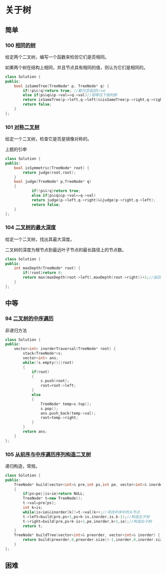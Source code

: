 # 关于树

## 简单

### 100 [相同的树](https://leetcode-cn.com/problems/same-tree/)

给定两个二叉树，编写一个函数来检验它们是否相同。

如果两个树在结构上相同，并且节点具有相同的值，则认为它们是相同的。

```c++
class Solution {
public:
    bool isSameTree(TreeNode* p, TreeNode* q) {
        if(!p&&!q)return true; //都为空返回true
        else if(p&&q&&p->val==q->val)//相等往下做判断
        return isSameTree(p->left,q->left)&&isSameTree(p->right,q->right);
        return false;
    }
};
```



### 101 [对称二叉树](https://leetcode-cn.com/problems/symmetric-tree/)

给定一个二叉树，检查它是否是镜像对称的。

上题的引申

```c++
class Solution {
public:
    bool isSymmetric(TreeNode* root) {
        return judge(root,root);
    }
    bool judge(TreeNode* p,TreeNode* q)
    {
            if(!p&&!q)return true;
            else if(p&&q&&p->val==q->val)
            return judge(p->left,q->right)&&judge(p->right,q->left);
            return false;
    }
};
```



### 104 [二叉树的最大深度](https://leetcode-cn.com/problems/maximum-depth-of-binary-tree/)

给定一个二叉树，找出其最大深度。

二叉树的深度为根节点到最远叶子节点的最长路径上的节点数。

```c++
class Solution {
public:
    int maxDepth(TreeNode* root) {
        if(!root)return 0;
        return max(maxDepth(root->left),maxDepth(root->right))+1;//返回左右最大值    
    }
};
```



## 中等

### 94 [二叉树的中序遍历](https://leetcode-cn.com/problems/binary-tree-inorder-traversal/)

非递归方法

```c++
class Solution {
public:
    vector<int> inorderTraversal(TreeNode* root) {
        stack<TreeNode*>s;
        vector<int> ans;
        while(!s.empty()||root)
        {
            if(root)
            {
                s.push(root);
                root=root->left;
            }
            else
            {
                TreeNode* temp=s.top();
                s.pop();
                ans.push_back(temp->val);
                root=temp->right;
            }
        }
        return ans;
    }
};
```



###  105 [从前序与中序遍历序列构造二叉树](https://leetcode-cn.com/problems/construct-binary-tree-from-preorder-and-inorder-traversal/)

递归构造，常规。

```c++
class Solution {
public:
    TreeNode* build(vector<int>& pre,int ps,int pe, vector<int>& inorder,int is,int ie)
    {
        if(ps>pe||is>ie)return NULL;
        TreeNode* t=new TreeNode();
        t->val=pre[ps];
        int k=is;
        while(is<ie&&inorder[k]!=t->val)k++;//寻找中序中的头节点
        t->left=build(pre,ps+1,ps+k-is,inorder,is,k-1);//构造左子树
        t->right=build(pre,ps+k-is+1,pe,inorder,k+1,ie);//构造右子树
        return t;
    }
    TreeNode* buildTree(vector<int>& preorder, vector<int>& inorder) {
        return build(preorder,0,preorder.size()-1,inorder,0,inorder.size()-1);
    }
};
```



## 困难



